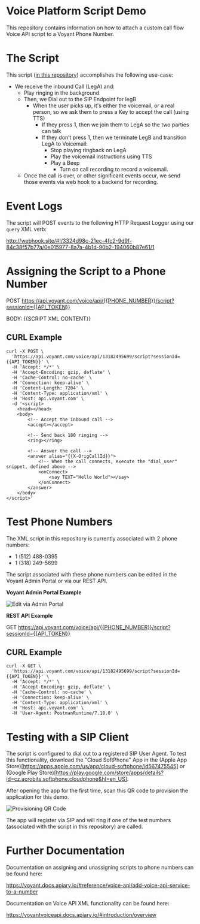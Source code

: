 # Voice Platform Script Demo
This repository contains information on how to attach a custom call flow Voice API script to a Voyant Phone Number.

# The Script
This script ([in this repository](https://github.com/inteliquent/vp-registration-script-demo/blob/master/script-example.xml)) accomplishes the following use-case:
- We receive the inbound Call (LegA) and:
  - Play ringing in the background
  - Then, we Dial out to the SIP Endpoint for legB
    - When the user picks up, it's either the voicemail, or a real person, so we ask them to press a Key to accept the call (using TTS)
      - If they press 1, then we join them to LegA so the two parties can talk
      - If they don’t press 1, then we terminate LegB and transition LegA to Voicemail:
        - Stop playing ringback on LegA
        - Play the voicemail instructions using TTS
        - Play a Beep
          - Turn on call recording to record a voicemail.
  - Once the call is over, or other significant events occur, we send those events via web hook to a backend for recording.
        

# Event Logs

The script will POST events to the following HTTP Request Logger using our `query` XML verb:

http://webhook.site/#!/3324d98c-21ec-4fc2-9d9f-84c38f57b77a/0e015977-8a7a-4b1d-90b2-194060b87e61/1


# Assigning the Script to a Phone Number
POST https://api.voyant.com/voice/api/{{PHONE_NUMBER}}/script?sessionId={{API_TOKEN}}

BODY: {{SCRIPT XML CONTENT}}

## CURL Example

```
curl -X POST \
  'https://api.voyant.com/voice/api/13182495699/script?sessionId={{API_TOKEN}}' \
  -H 'Accept: */*' \
  -H 'Accept-Encoding: gzip, deflate' \
  -H 'Cache-Control: no-cache' \
  -H 'Connection: keep-alive' \
  -H 'Content-Length: 7204' \
  -H 'Content-Type: application/xml' \
  -H 'Host: api.voyant.com' \
  -d '<script>
    <head></head>
    <body>        
        <!-- Accept the inbound call -->
        <accept></accept>

        <!-- Send back 180 ringing -->
        <ring></ring>

        <!-- Answer the call -->
        <answer alias="{{X-OrigCallId}}">
            <!-- When the call connects, execute the "dial_user" snippet, defined above -->
            <onConnect>
                <say TEXT="Hello World"></say>
            </onConnect>
        </answer>
    </body>
</script>'
```

# Test Phone Numbers

The XML script in this repository is currently associated with 2 phone numbers:
- 1 (512) 488-0395
- 1 (318) 249-5699

The script associated with these phone numbers can be edited in the Voyant Admin Portal or via our REST API.

**Voyant Admin Portal Example**

![Edit via Admin Portal](https://www.dropbox.com/s/cyrt2n6adahbzjt/Screenshot%202019-11-05%2010.59.27.png?dl=0&raw=true)

**REST API Example**

GET https://api.voyant.com/voice/api/{{PHONE_NUMBER}}/script?sessionId={{API_TOKEN}}

## CURL Example

```
curl -X GET \
  'https://api.voyant.com/voice/api/13182495699/script?sessionId={{API_TOKEN}}' \
  -H 'Accept: */*' \
  -H 'Accept-Encoding: gzip, deflate' \
  -H 'Cache-Control: no-cache' \
  -H 'Connection: keep-alive' \
  -H 'Content-Type: application/xml' \
  -H 'Host: api.voyant.com' \
  -H 'User-Agent: PostmanRuntime/7.18.0' \
```

# Testing with a SIP Client

The script is configured to dial out to a registered SIP User Agent. To test this functionality, download the "Cloud SoftPhone" App in the (Apple App Store)[https://apps.apple.com/us/app/cloud-softphone/id567475545] or (Google Play Store)[https://play.google.com/store/apps/details?id=cz.acrobits.softphone.cloudphone&hl=en_US].

After opening the app for the first time, scan this QR code to provision the application for this demo.

![Provisioning QR Code](https://www.dropbox.com/s/i39vopm1dmld67p/cloudsoftphone-qr-ADHOCLABS-1-e4aa4d23213daeee3612c07af8a009ad-live-660px.png?dl=0&raw=true)

The app will register via SIP and will ring if one of the test numbers (associated with the script in this repository) are called.

# Further Documentation

Documentation on assigning and unassigning scripts to phone numbers can be found here:

https://voyant.docs.apiary.io/#reference/voice-api/add-voice-api-service-to-a-number

Documentation on Voice API XML functionality can be found here:

https://voyantvoiceapi.docs.apiary.io/#introduction/overview


